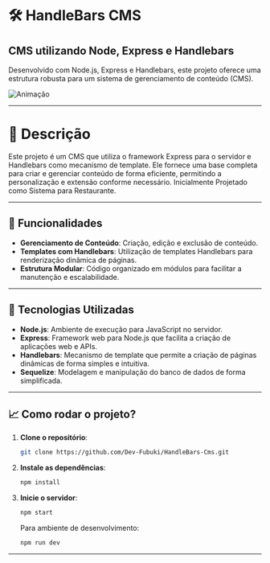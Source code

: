 # 🛠️ **HandleBars CMS** 

## **CMS utilizando Node, Express e Handlebars**

Desenvolvido com Node.js, Express e Handlebars, este projeto oferece uma estrutura robusta para um sistema de gerenciamento de conteúdo (CMS).

![Animação](https://github.com/user-attachments/assets/7f459ce1-8a6f-4031-bf79-634fa5746ad7)

---

# 📝 **Descrição**

Este projeto é um CMS que utiliza o framework Express para o servidor e Handlebars como mecanismo de template. Ele fornece uma base completa para criar e gerenciar conteúdo de forma eficiente, permitindo a personalização e extensão conforme necessário. Inicialmente Projetado como Sistema para Restaurante. 

---

## 🔧 **Funcionalidades**

- **Gerenciamento de Conteúdo**: Criação, edição e exclusão de conteúdo.
- **Templates com Handlebars**: Utilização de templates Handlebars para renderização dinâmica de páginas.
- **Estrutura Modular**: Código organizado em módulos para facilitar a manutenção e escalabilidade.

---

## 🚀 **Tecnologias Utilizadas**

- **Node.js**: Ambiente de execução para JavaScript no servidor.
- **Express**: Framework web para Node.js que facilita a criação de aplicações web e APIs.
- **Handlebars**: Mecanismo de template que permite a criação de páginas dinâmicas de forma simples e intuitiva.
- **Sequelize**: Modelagem e manipulação do banco de dados de forma simplificada.

---

## 📈 **Como rodar o projeto?**

1. **Clone o repositório**:
   ```bash
   git clone https://github.com/Dev-Fubuki/HandleBars-Cms.git
   ```
2. **Instale as dependências**:
   ```bash
   npm install
   ```
3. **Inicie o servidor**:
   ```bash
   npm start
   ```
   Para ambiente de desenvolvimento:
   ```bash
   npm run dev
   ```

---

